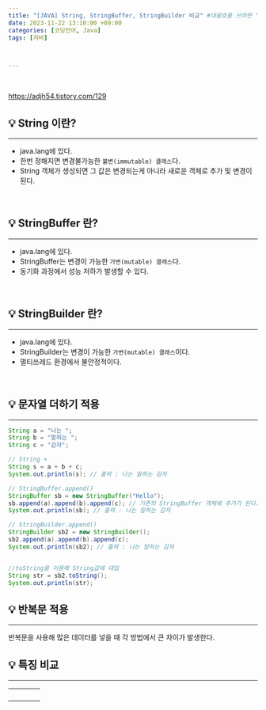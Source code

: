 ```yaml
---
title: "[JAVA] String, StringBuffer, StringBuilder 비교" #대괄호를 쓰려면 ""로 감싸주면 된다.
date: 2023-11-22 13:10:00 +09:00
categories: [코딩언어, Java]
tags: [자바]



---
```


<br/>

https://adjh54.tistory.com/129

## 💡 String 이란?

---

- java.lang에 있다.
- 한번 정해지면 변경불가능한 `불변(immutable) 클래스`다.
- String 객체가 생성되면 그 값은 변경되는게 아니라 새로운 객체로 추가 및 변경이 된다.

<br/>

## 💡 StringBuffer 란?

---

- java.lang에 있다.
- StringBuffer는 변경이 가능한 `가변(mutable) 클래스`다.
- 동기화 과정에서 성능 저하가 발생할 수 있다.

<br/>

## 💡 StringBuilder 란?

---

- java.lang에 있다.
- StringBuilder는 변경이 가능한 `가변(mutable) 클래스`이다.
- 멀티쓰레드 환경에서 불안정적이다.

<br/>



## 💡 문자열 더하기 적용

---

```java
String a = "나는 ";
String b = "말하는 ";
String c = "감자";

// String +
String s = a + b + c;
System.out.println(s); // 출력 : 나는 말하는 감자

// StringBuffer.append()
StringBuffer sb = new StringBuffer("Hello");
sb.append(a).append(b).append(c); // 기존의 StringBuffer 객체에 추가가 된다.
System.out.println(sb); // 출력 : 나는 말하는 감자

// StringBuilder.append()
StringBuilder sb2 = new StringBuilder();
sb2.append(a).append(b).append(c);
System.out.println(sb2); // 출력 : 나는 말하는 감자


//toString을 이용해 String값에 대입
String str = sb2.toString(); 
System.out.println(str);
```



## 💡 반복문 적용

---

반복문을 사용해 많은 데이터를 넣을 때 각 방법에서 큰 차이가 발생한다.







## 💡 특징 비교

---

|      |      |      |      |
| ---- | ---- | ---- | ---- |
|      |      |      |      |
|      |      |      |      |
|      |      |      |      |
|      |      |      |      |





